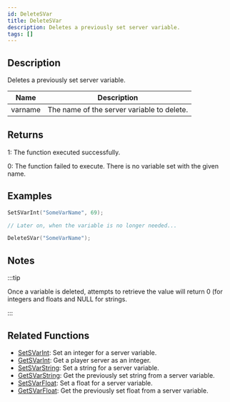 ```yaml
---
id: DeleteSVar
title: DeleteSVar
description: Deletes a previously set server variable.
tags: []
---
```


## Description

Deletes a previously set server variable.

| Name    | Description                                |
| ------- | ------------------------------------------ |
| varname | The name of the server variable to delete. |

## Returns

1: The function executed successfully.

0: The function failed to execute. There is no variable set with the given name.

## Examples

```c
SetSVarInt("SomeVarName", 69);

// Later on, when the variable is no longer needed...

DeleteSVar("SomeVarName");
```

## Notes

:::tip

Once a variable is deleted, attempts to retrieve the value will return 0 (for integers and floats and NULL for strings.

:::

## Related Functions

- [SetSVarInt](../functions/SetSVarInt.md): Set an integer for a server variable.
- [GetSVarInt](../functions/GetSVarInt.md): Get a player server as an integer.
- [SetSVarString](../functions/SetSVarString.md): Set a string for a server variable.
- [GetSVarString](../functions/GetSVarString.md): Get the previously set string from a server variable.
- [SetSVarFloat](../functions/SetSVarFloat.md): Set a float for a server variable.
- [GetSVarFloat](../functions/GetSVarFloat.md): Get the previously set float from a server variable.
